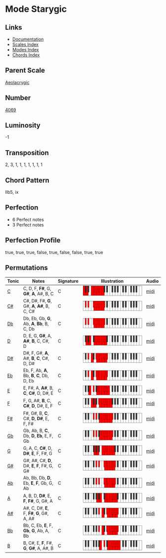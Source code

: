 # Mode Starygic

## Links

- [Documentation](README.md)
- [Scales Index](Scales.md)
- [Modes Index](Modes.md)
- [Chords Index](Chords.md)

## Parent Scale

[Aeolacrygic](ScaleAeolacrygic.md)

## Number

[4069](https://ianring.com/musictheory/scales/4069)

## Luminosity

-1

## Transposition

2, 3, 1, 1, 1, 1, 1, 1, 1

## Chord Pattern

IIb5, ix

## Perfection

- 6 Perfect notes
- 3 Perfect notes

## Perfection Profile

true, true, true, false, true, false, false, true, true

## Permutations

| Tonic | Notes | Signature | Illustration | Audio |
|-------|-------|-----------|--------------|-------|
| [C](ModeCNaturalStarygic.md) | C, D, F, **F#**, G, **G#**, **A**, A#, B, C | C | ![CNaturalStarygic](ModeCNaturalStarygic.png) | [midi](https://github.com/edipermadi/music/blob/main/docs/ModeCNaturalStarygic.mid?raw=true) |
| [C#](ModeCSharpStarygic.md) | C#, D#, F#, **G**, G#, **A**, **A#**, B, C, C# | C | ![CSharpStarygic](ModeCSharpStarygic.png) | [midi](https://github.com/edipermadi/music/blob/main/docs/ModeCSharpStarygic.mid?raw=true) |
| [Db](ModeDFlatStarygic.md) | Db, Eb, Gb, **G**, Ab, **A**, **Bb**, B, C, Db | C | ![DFlatStarygic](ModeDFlatStarygic.png) | [midi](https://github.com/edipermadi/music/blob/main/docs/ModeDFlatStarygic.mid?raw=true) |
| [D](ModeDNaturalStarygic.md) | D, E, G, **G#**, A, **A#**, **B**, C, C#, D | C | ![DNaturalStarygic](ModeDNaturalStarygic.png) | [midi](https://github.com/edipermadi/music/blob/main/docs/ModeDNaturalStarygic.mid?raw=true) |
| [D#](ModeDSharpStarygic.md) | D#, F, G#, **A**, A#, **B**, **C**, C#, D, D# | C | ![DSharpStarygic](ModeDSharpStarygic.png) | [midi](https://github.com/edipermadi/music/blob/main/docs/ModeDSharpStarygic.mid?raw=true) |
| [Eb](ModeEFlatStarygic.md) | Eb, F, Ab, **A**, Bb, **B**, **C**, Db, D, Eb | C | ![EFlatStarygic](ModeEFlatStarygic.png) | [midi](https://github.com/edipermadi/music/blob/main/docs/ModeEFlatStarygic.mid?raw=true) |
| [E](ModeENaturalStarygic.md) | E, F#, A, **A#**, B, **C**, **C#**, D, D#, E | C | ![ENaturalStarygic](ModeENaturalStarygic.png) | [midi](https://github.com/edipermadi/music/blob/main/docs/ModeENaturalStarygic.mid?raw=true) |
| [F](ModeFNaturalStarygic.md) | F, G, A#, **B**, C, **C#**, **D**, D#, E, F | C | ![FNaturalStarygic](ModeFNaturalStarygic.png) | [midi](https://github.com/edipermadi/music/blob/main/docs/ModeFNaturalStarygic.mid?raw=true) |
| [F#](ModeFSharpStarygic.md) | F#, G#, B, **C**, C#, **D**, **D#**, E, F, F# | C | ![FSharpStarygic](ModeFSharpStarygic.png) | [midi](https://github.com/edipermadi/music/blob/main/docs/ModeFSharpStarygic.mid?raw=true) |
| [Gb](ModeGFlatStarygic.md) | Gb, Ab, B, **C**, Db, **D**, **Eb**, E, F, Gb | C | ![GFlatStarygic](ModeGFlatStarygic.png) | [midi](https://github.com/edipermadi/music/blob/main/docs/ModeGFlatStarygic.mid?raw=true) |
| [G](ModeGNaturalStarygic.md) | G, A, C, **C#**, D, **D#**, **E**, F, F#, G | C | ![GNaturalStarygic](ModeGNaturalStarygic.png) | [midi](https://github.com/edipermadi/music/blob/main/docs/ModeGNaturalStarygic.mid?raw=true) |
| [G#](ModeGSharpStarygic.md) | G#, A#, C#, **D**, D#, **E**, **F**, F#, G, G# | C | ![GSharpStarygic](ModeGSharpStarygic.png) | [midi](https://github.com/edipermadi/music/blob/main/docs/ModeGSharpStarygic.mid?raw=true) |
| [Ab](ModeAFlatStarygic.md) | Ab, Bb, Db, **D**, Eb, **E**, **F**, Gb, G, Ab | C | ![AFlatStarygic](ModeAFlatStarygic.png) | [midi](https://github.com/edipermadi/music/blob/main/docs/ModeAFlatStarygic.mid?raw=true) |
| [A](ModeANaturalStarygic.md) | A, B, D, **D#**, E, **F**, **F#**, G, G#, A | C | ![ANaturalStarygic](ModeANaturalStarygic.png) | [midi](https://github.com/edipermadi/music/blob/main/docs/ModeANaturalStarygic.mid?raw=true) |
| [A#](ModeASharpStarygic.md) | A#, C, D#, **E**, F, **F#**, **G**, G#, A, A# | C | ![ASharpStarygic](ModeASharpStarygic.png) | [midi](https://github.com/edipermadi/music/blob/main/docs/ModeASharpStarygic.mid?raw=true) |
| [Bb](ModeBFlatStarygic.md) | Bb, C, Eb, **E**, F, **Gb**, **G**, Ab, A, Bb | C | ![BFlatStarygic](ModeBFlatStarygic.png) | [midi](https://github.com/edipermadi/music/blob/main/docs/ModeBFlatStarygic.mid?raw=true) |
| [B](ModeBNaturalStarygic.md) | B, C#, E, **F**, F#, **G**, **G#**, A, A#, B | C | ![BNaturalStarygic](ModeBNaturalStarygic.png) | [midi](https://github.com/edipermadi/music/blob/main/docs/ModeBNaturalStarygic.mid?raw=true) |
